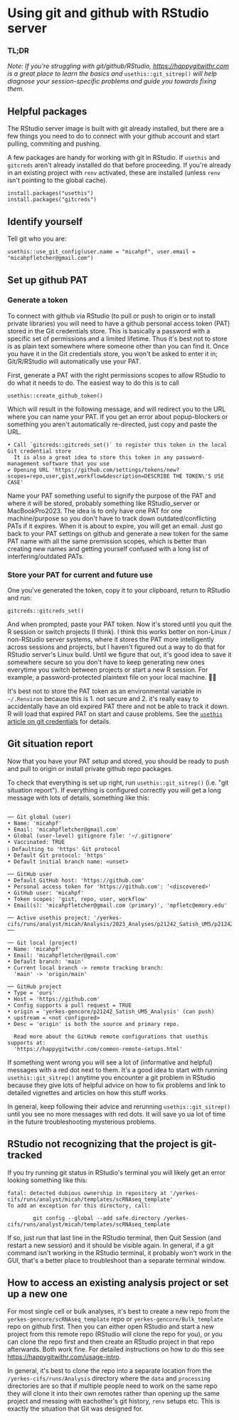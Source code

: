 # Using git and github with RStudio server

### TL;DR
*Note: If you're struggling with git/github/RStudio, https://happygitwithr.com is a great place to learn the basics and* `usethis::git_sitrep()` *will help diagnose your session-specific problems and guide you towards fixing them.*

## Helpful packages

The RStudio server image is built with git already installed, but there are a few things you need to do to connect with your github account and start pulling, commiting and pushing.

A few packages are handy for working with git in RStudio. If `usethis` and `gitcreds` aren't already installed do that before proceeding. If you're already in an existing project with `renv` activated, these are installed (unless `renv` isn't pointing to the global cache).

```
install.packages("usethis")
install.packages("gitcreds")
```

## Identify yourself

Tell git who you are:
```
usethis::use_git_config(user.name = "micahpf", user.email = "micahpfletcher@gmail.com")
```

## Set up github PAT

### Generate a token
To connect with github via RStudio (to pull or push to origin or to install private libraries) you will need to have a github personal access token (PAT) stored in the Git credentials store. This is basically a password with a specific set of permissions and a limited lifetime. Thus it's best not to store is as plain text somewhere where someone other than you can find it. Once you have it in the Git credentials store, you won't be asked to enter it in; Git/R/RStudio will automatically use your PAT.

First, generate a PAT with the right permissions scopes to allow RStudio to do what it needs to do. The easiest way to do this is to call
```
usethis::create_github_token()
```

Which will result in the following message, and will redirect you to the URL where you can name your PAT. If you get an error about popup-blockers or something you aren't automatically re-directed, just copy and paste the URL.
```
• Call `gitcreds::gitcreds_set()` to register this token in the local Git credential store
  It is also a great idea to store this token in any password-management software that you use
✔ Opening URL 'https://github.com/settings/tokens/new?scopes=repo,user,gist,workflow&description=DESCRIBE THE TOKEN\'S USE CASE'
```

Name your PAT something useful to signify the purpose of the PAT and where it will be stored, probably something like RStudio_server or MacBookPro2023. The idea is to only have one PAT for one machine/purpose so you don't have to track down outdated/conflicting PATs if it expires. When it is about to expire, you will get an email. Just go back to your PAT settings on github and generate a new token for the same PAT name with all the same premission scopes, which is better than creating new names and getting yourself confused with a long list of interfering/outdated PATs.

### Store your PAT for current and future use

One you've generated the token, copy it to your clipboard, return to RStudio and run:
```
gitcreds::gitcreds_set()
```
And when prompted, paste your PAT token. Now it's stored until you quit the R session or switch projects (I think). I think this works better on non-Linux / non-RStudio server systems, where it stores the PAT more intelligently across sessions and projects, but I haven't figured out a way to do that for RStudio server's Linux build. Until we figure that out, it's good idea to save it somewhere secure so you don't have to keep generating new ones everytime you switch between projects or start a new R session. For example, a password-protected plaintext file on your local machine. 🤷‍♂️

It's best not to store the PAT token as an environmental variable in `~/.Renviron` because this is 1. not secure and 2. it's really easy to accidentally have an old expired PAT there and not be able to track it down. R will load that expired PAT on start and cause problems. See the [`usethis` article on git credentials](https://usethis.r-lib.org/articles/articles/git-credentials.html) for details.

## Git situation report

Now that you have your PAT setup and stored, you should be ready to push and pull to origin or install private github repo packages.

To check that everything is set up right, run `usethis::git_sitrep()` (i.e. "git situation report"). If everything is configured correctly you will get a long message with lots of details, something like this:

```

── Git global (user) 
• Name: 'micahpf'
• Email: 'micahpfletcher@gmail.com'
• Global (user-level) gitignore file: '~/.gitignore'
• Vaccinated: TRUE
ℹ Defaulting to 'https' Git protocol
• Default Git protocol: 'https'
• Default initial branch name: <unset>

── GitHub user 
• Default GitHub host: 'https://github.com'
• Personal access token for 'https://github.com': '<discovered>'
• GitHub user: 'micahpf'
• Token scopes: 'gist, repo, user, workflow'
• Email(s): 'micahpfletcher@gmail.com (primary)', 'mpfletc@emory.edu'

── Active usethis project: '/yerkes-cifs/runs/analyst/micah/Analysis/2023_Analyses/p21242_Satish_UM5/p21242_Satish_UM5_Analysis' ──

── Git local (project) 
• Name: 'micahpf'
• Email: 'micahpfletcher@gmail.com'
• Default branch: 'main'
• Current local branch -> remote tracking branch:
  'main' -> 'origin/main'

── GitHub project 
• Type = 'ours'
• Host = 'https://github.com'
• Config supports a pull request = TRUE
• origin = 'yerkes-gencore/p21242_Satish_UM5_Analysis' (can push)
• upstream = <not configured>
• Desc = 'origin' is both the source and primary repo.
  
  Read more about the GitHub remote configurations that usethis supports at:
  'https://happygitwithr.com/common-remote-setups.html'
```

If something went wrong you will see a lot of (informative and helpful) messages with a red dot next to them. It's a good idea to start with running `usethis::git_sitrep()` anytime you encounter a git problem in RStudio because they give lots of helpful advice on how to fix problems and link to detailed vignettes and articles on how this stuff works.

In general, keep following their advice and rerunning `usethis::git_sitrep()` until you see no more messages with red dots. It will save yo ua lot of time in the future troubleshooting mysterious problems.

## RStudio not recognizing that the project is git-tracked

If you try running git status in RStudio's terminal you will likely get an error looking something like this:

```
fatal: detected dubious ownership in repository at '/yerkes-cifs/runs/analyst/micah/templates/scRNAseq_template'
To add an exception for this directory, call:

        git config --global --add safe.directory /yerkes-cifs/runs/analyst/micah/templates/scRNAseq_template
```

If so, just run that last line in the RStudio terminal, then Quit Session (and restart a new session) and it should be visible again. In general, if a git command isn't working in the RStudio terminal, it probably won't work in the GUI, that's a better place to troubleshoot than a separate terminal window.

## How to access an existing analysis project or set up a new one

For most single cell or bulk analyses, it's best to create a new repo from the `yerkes-gencore/scRNAseq_template` repo or `yerkes-gencore/Bulk_template` repo on github first. Then you can either open RStudio and start a new project from this remote repo (RStudio will clone the repo for you), or you can clone the repo first and then create an RStudio project in that repo afterwards. Both work fine. For detailed instructions on how to do this see https://happygitwithr.com/usage-intro.

In general, it's best to clone the repo into a separate location from the `/yerkes-cifs/runs/Analysis` directory where the `data` and `processing` directories are so that if multiple people need to work on the same repo they will clone it into their own remotes rather than opening up the same project and messing with eachother's git history, `renv` setups etc. This is exactly the situation that Git was designed for.



